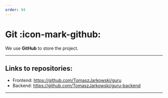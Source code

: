 ```yaml
---
order: 94
---
```

# Git :icon-mark-github:

We use **GitHub** to store the project.

---

## Links to repositories: 
- Frontend: https://github.com/TomaszJarkowski/guru
- Backend: https://github.com/TomaszJarkowski/guru-backend

---
